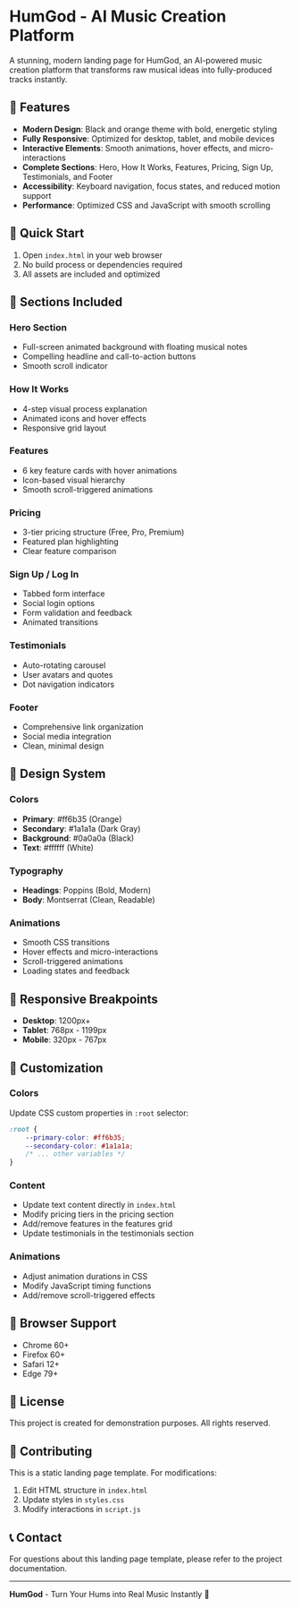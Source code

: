 # HumGod - AI Music Creation Platform

A stunning, modern landing page for HumGod, an AI-powered music creation platform that transforms raw musical ideas into fully-produced tracks instantly.

## 🎵 Features

- **Modern Design**: Black and orange theme with bold, energetic styling
- **Fully Responsive**: Optimized for desktop, tablet, and mobile devices
- **Interactive Elements**: Smooth animations, hover effects, and micro-interactions
- **Complete Sections**: Hero, How It Works, Features, Pricing, Sign Up, Testimonials, and Footer
- **Accessibility**: Keyboard navigation, focus states, and reduced motion support
- **Performance**: Optimized CSS and JavaScript with smooth scrolling

## 🚀 Quick Start

1. Open `index.html` in your web browser
2. No build process or dependencies required
3. All assets are included and optimized

## 📱 Sections Included

### Hero Section
- Full-screen animated background with floating musical notes
- Compelling headline and call-to-action buttons
- Smooth scroll indicator

### How It Works
- 4-step visual process explanation
- Animated icons and hover effects
- Responsive grid layout

### Features
- 6 key feature cards with hover animations
- Icon-based visual hierarchy
- Smooth scroll-triggered animations

### Pricing
- 3-tier pricing structure (Free, Pro, Premium)
- Featured plan highlighting
- Clear feature comparison

### Sign Up / Log In
- Tabbed form interface
- Social login options
- Form validation and feedback
- Animated transitions

### Testimonials
- Auto-rotating carousel
- User avatars and quotes
- Dot navigation indicators

### Footer
- Comprehensive link organization
- Social media integration
- Clean, minimal design

## 🎨 Design System

### Colors
- **Primary**: #ff6b35 (Orange)
- **Secondary**: #1a1a1a (Dark Gray)
- **Background**: #0a0a0a (Black)
- **Text**: #ffffff (White)

### Typography
- **Headings**: Poppins (Bold, Modern)
- **Body**: Montserrat (Clean, Readable)

### Animations
- Smooth CSS transitions
- Hover effects and micro-interactions
- Scroll-triggered animations
- Loading states and feedback

## 📱 Responsive Breakpoints

- **Desktop**: 1200px+
- **Tablet**: 768px - 1199px
- **Mobile**: 320px - 767px

## 🔧 Customization

### Colors
Update CSS custom properties in `:root` selector:
```css
:root {
    --primary-color: #ff6b35;
    --secondary-color: #1a1a1a;
    /* ... other variables */
}
```

### Content
- Update text content directly in `index.html`
- Modify pricing tiers in the pricing section
- Add/remove features in the features grid
- Update testimonials in the testimonials section

### Animations
- Adjust animation durations in CSS
- Modify JavaScript timing functions
- Add/remove scroll-triggered effects

## 🌟 Browser Support

- Chrome 60+
- Firefox 60+
- Safari 12+
- Edge 79+

## 📄 License

This project is created for demonstration purposes. All rights reserved.

## 🤝 Contributing

This is a static landing page template. For modifications:
1. Edit HTML structure in `index.html`
2. Update styles in `styles.css`
3. Modify interactions in `script.js`

## 📞 Contact

For questions about this landing page template, please refer to the project documentation.

---

**HumGod** - Turn Your Hums into Real Music Instantly 🎵

